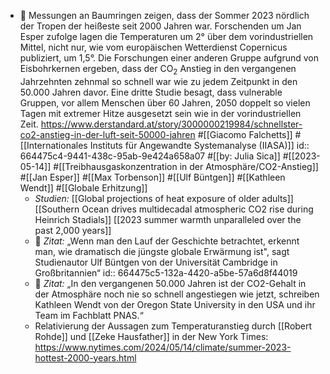 - 📝 Messungen an Baumringen zeigen, dass der Sommer 2023 nördlich der Tropen der heißeste seit 2000 Jahren war. Forschenden um Jan Esper zufolge lagen die Temperaturen um 2° über dem vorindustriellen Mittel, nicht nur, wie vom europäischen Wetterdienst Copernicus publiziert, um 1,5°. Die Forschungen einer anderen Gruppe aufgrund von Eisbohrkernen ergeben, dass der CO<sub>2</sub> Anstieg in den vergangenen Jahrzehnten zehnmal so schnell war wie zu jedem Zeitpunkt in den 50.000 Jahren davor.  Eine dritte Studie besagt, dass vulnerable Gruppen, vor allem Menschen über 60 Jahren, 2050 doppelt so vielen Tagen mit extremer Hitze ausgesetzt sein wie in der vorindustriellen Zeit. https://www.derstandard.at/story/3000000219984/schnellster-co2-anstieg-in-der-luft-seit-50000-jahren #[[Giacomo Falchetts]] #[[Internationales Instituts für Angewandte Systemanalyse (IIASA)]]
  id:: 664475c4-9441-438c-95ab-9e424a658a07
  #[[by: Julia Sica]] #[[2023-05-14]] #[[Treibhausgaskonzentration in der Atmosphäre/CO2-Anstieg]] #[[Jan Esper]] #[[Max Torbenson]] #[[Ulf Büntgen]] #[[Kathleen Wendt]] #[[Globale Erhitzung]]
	- *Studien:* [[Global projections of heat exposure of older adults]] [[Southern Ocean drives multidecadal atmospheric CO2 rise during Heinrich Stadials]] [[2023 summer warmth unparalleled over the past 2,000 years]]
	- 📌 *Zitat:* „Wenn man den Lauf der Geschichte betrachtet, erkennt man, wie dramatisch die jüngste globale Erwärmung ist", sagt Studienautor Ulf Büntgen von der Universität Cambridge in Großbritannien“
	  id:: 664475c5-132a-4420-a5be-57a6d8f44019
	- 📌 *Zitat:* „In den vergangenen 50.000 Jahren ist der CO2-Gehalt in der Atmosphäre noch nie so schnell angestiegen wie jetzt, schreiben Kathleen Wendt von der Oregon State University in den USA und ihr Team im Fachblatt PNAS.“
	- Relativierung der Aussagen zum Temperaturanstieg durch [[Robert Rohde]] und [[Zeke Hausfather]] in der New York Times: https://www.nytimes.com/2024/05/14/climate/summer-2023-hottest-2000-years.html